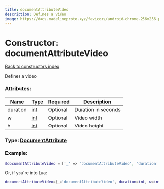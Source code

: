 ```yaml
---
title: documentAttributeVideo
description: Defines a video
image: https://docs.madelineproto.xyz/favicons/android-chrome-256x256.png
---
```

# Constructor: documentAttributeVideo  
[Back to constructors index](index.md)



Defines a video

### Attributes:

| Name     |    Type       | Required | Description |
|----------|---------------|----------|-------------|
|duration|[int](../types/int.md) | Optional|Duration in seconds|
|w|[int](../types/int.md) | Optional|Video width|
|h|[int](../types/int.md) | Optional|Video height|



### Type: [DocumentAttribute](../types/DocumentAttribute.md)


### Example:

```php
$documentAttributeVideo = ['_' => 'documentAttributeVideo', 'duration' => int, 'w' => int, 'h' => int];
```  


Or, if you're into Lua:

```lua
documentAttributeVideo={_='documentAttributeVideo', duration=int, w=int, h=int}

```


